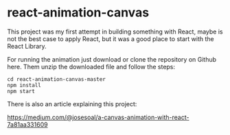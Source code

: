 # react-animation-canvas
This project was my first attempt in building something with React, maybe is not the best case to apply React, but it was a good place to start with the React Library. 

For running the animation just download or clone the repository on Github here. Them unzip the downloaded file and follow the steps:
```
cd react-animation-canvas-master
npm install
npm start
```

There is also an article explaining this project: 

https://medium.com/@josesoal/a-canvas-animation-with-react-7a81aa331609
